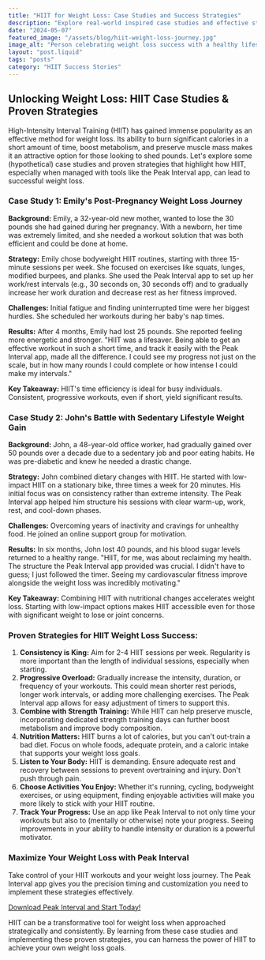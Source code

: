 ```yaml
---
title: "HIIT for Weight Loss: Case Studies and Success Strategies"
description: "Explore real-world inspired case studies and effective strategies demonstrating how HIIT can be a powerful tool for achieving significant weight loss."
date: "2024-05-07"
featured_image: "/assets/blog/hiit-weight-loss-journey.jpg"
image_alt: "Person celebrating weight loss success with a healthy lifestyle"
layout: "post.liquid"
tags: "posts"
category: "HIIT Success Stories"
---
```


## Unlocking Weight Loss: HIIT Case Studies & Proven Strategies

High-Intensity Interval Training (HIIT) has gained immense popularity as an effective method for weight loss. Its ability to burn significant calories in a short amount of time, boost metabolism, and preserve muscle mass makes it an attractive option for those looking to shed pounds. Let's explore some (hypothetical) case studies and proven strategies that highlight how HIIT, especially when managed with tools like the Peak Interval app, can lead to successful weight loss.

### Case Study 1: Emily's Post-Pregnancy Weight Loss Journey

**Background:** Emily, a 32-year-old new mother, wanted to lose the 30 pounds she had gained during her pregnancy. With a newborn, her time was extremely limited, and she needed a workout solution that was both efficient and could be done at home.

**Strategy:** Emily chose bodyweight HIIT routines, starting with three 15-minute sessions per week. She focused on exercises like squats, lunges, modified burpees, and planks. She used the Peak Interval app to set up her work/rest intervals (e.g., 30 seconds on, 30 seconds off) and to gradually increase her work duration and decrease rest as her fitness improved.

**Challenges:** Initial fatigue and finding uninterrupted time were her biggest hurdles. She scheduled her workouts during her baby's nap times.

**Results:** After 4 months, Emily had lost 25 pounds. She reported feeling more energetic and stronger. "HIIT was a lifesaver. Being able to get an effective workout in such a short time, and track it easily with the Peak Interval app, made all the difference. I could see my progress not just on the scale, but in how many rounds I could complete or how intense I could make my intervals."

**Key Takeaway:** HIIT's time efficiency is ideal for busy individuals. Consistent, progressive workouts, even if short, yield significant results.

### Case Study 2: John's Battle with Sedentary Lifestyle Weight Gain

**Background:** John, a 48-year-old office worker, had gradually gained over 50 pounds over a decade due to a sedentary job and poor eating habits. He was pre-diabetic and knew he needed a drastic change.

**Strategy:** John combined dietary changes with HIIT. He started with low-impact HIIT on a stationary bike, three times a week for 20 minutes. His initial focus was on consistency rather than extreme intensity. The Peak Interval app helped him structure his sessions with clear warm-up, work, rest, and cool-down phases.

**Challenges:** Overcoming years of inactivity and cravings for unhealthy food. He joined an online support group for motivation.

**Results:** In six months, John lost 40 pounds, and his blood sugar levels returned to a healthy range. "HIIT, for me, was about reclaiming my health. The structure the Peak Interval app provided was crucial. I didn't have to guess; I just followed the timer. Seeing my cardiovascular fitness improve alongside the weight loss was incredibly motivating."

**Key Takeaway:** Combining HIIT with nutritional changes accelerates weight loss. Starting with low-impact options makes HIIT accessible even for those with significant weight to lose or joint concerns.

### Proven Strategies for HIIT Weight Loss Success:

1.  **Consistency is King:** Aim for 2-4 HIIT sessions per week. Regularity is more important than the length of individual sessions, especially when starting.
2.  **Progressive Overload:** Gradually increase the intensity, duration, or frequency of your workouts. This could mean shorter rest periods, longer work intervals, or adding more challenging exercises. The Peak Interval app allows for easy adjustment of timers to support this.
3.  **Combine with Strength Training:** While HIIT can help preserve muscle, incorporating dedicated strength training days can further boost metabolism and improve body composition.
4.  **Nutrition Matters:** HIIT burns a lot of calories, but you can't out-train a bad diet. Focus on whole foods, adequate protein, and a caloric intake that supports your weight loss goals.
5.  **Listen to Your Body:** HIIT is demanding. Ensure adequate rest and recovery between sessions to prevent overtraining and injury. Don't push through pain.
6.  **Choose Activities You Enjoy:** Whether it's running, cycling, bodyweight exercises, or using equipment, finding enjoyable activities will make you more likely to stick with your HIIT routine.
7.  **Track Your Progress:** Use an app like Peak Interval to not only time your workouts but also to (mentally or otherwise) note your progress. Seeing improvements in your ability to handle intensity or duration is a powerful motivator.

<div class="cta-box">
    <h3>Maximize Your Weight Loss with Peak Interval</h3>
    <p>Take control of your HIIT workouts and your weight loss journey. The Peak Interval app gives you the precision timing and customization you need to implement these strategies effectively.</p>
    <a href="https://apps.apple.com/us/app/peak-interval-hiit-timer/id6741055716" class="cta-button">Download Peak Interval and Start Today!</a>
</div>

HIIT can be a transformative tool for weight loss when approached strategically and consistently. By learning from these case studies and implementing these proven strategies, you can harness the power of HIIT to achieve your own weight loss goals. 